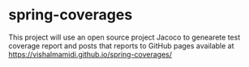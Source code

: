 # spring-coverages

This project will use an open source project Jacoco to genearete test coverage report and posts that reports to GitHub pages available at <https://vishalmamidi.github.io/spring-coverages/>
